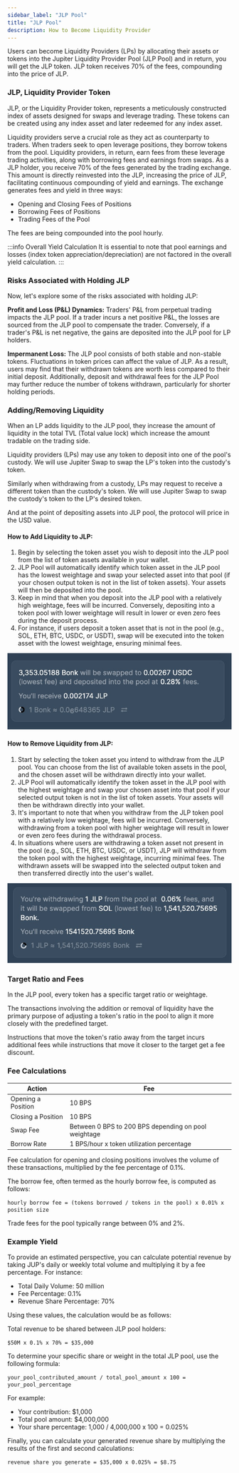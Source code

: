 ```yaml
---
sidebar_label: "JLP Pool"
title: "JLP Pool"
description: How to Become Liquidity Provider
---
```


Users can become Liquidity Providers (LPs) by allocating their assets or tokens into the Jupiter Liquidity Provider Pool (JLP Pool) and in return, you will get the JLP token. JLP token receives 70% of the fees, compounding into the price of JLP.

### JLP, Liquidity Provider Token

JLP, or the Liquidity Provider token, represents a meticulously constructed index of assets designed for swaps and leverage trading. These tokens can be created using any index asset and later redeemed for any index asset.

Liquidity providers serve a crucial role as they act as counterparty to traders. When traders seek to open leverage positions, they borrow tokens from the pool. Liquidity providers, in return, earn fees from these leverage trading activities, along with borrowing fees and earnings from swaps. As a JLP holder, you receive 70% of the fees generated by the trading exchange. This amount is directly reinvested into the JLP, increasing the price of JLP, facilitating continuous compounding of yield and earnings. The exchange generates fees and yield in three ways:

- Opening and Closing Fees of Positions
- Borrowing Fees of Positions
- Trading Fees of the Pool

The fees are being compounded into the pool hourly.

:::info Overall Yield Calculation
It is essential to note that pool earnings and losses (index token appreciation/depreciation) are not factored in the overall yield calculation.
:::

### Risks Associated with Holding JLP

Now, let's explore some of the risks associated with holding JLP:

**Profit and Loss (P&L) Dynamics:** Traders' P&L from perpetual trading impacts the JLP pool. If a trader incurs a net positive P&L, the losses are sourced from the JLP pool to compensate the trader. Conversely, if a trader's P&L is net negative, the gains are deposited into the JLP pool for LP holders.

**Impermanent Loss:** The JLP pool consists of both stable and non-stable tokens. Fluctuations in token prices can affect the value of JLP. As a result, users may find that their withdrawn tokens are worth less compared to their initial deposit. Additionally, deposit and withdrawal fees for the JLP Pool may further reduce the number of tokens withdrawn, particularly for shorter holding periods.

### Adding/Removing Liquidity

When an LP adds liquidity to the JLP pool, they increase the amount of liquidity in the total TVL (Total value lock) which increase the amount tradable on the trading side.

Liquidity providers (LPs) may use any token to deposit into one of the pool's custody. We will use Jupiter Swap to swap the LP's token into the custody's token.

Similarly when withdrawing from a custody, LPs may request to receive a different token than the custody's token. We will use Jupiter Swap to swap the custody's token to the LP's desired token.

And at the point of depositing assets into JLP pool, the protocol will price in the USD value.

#### How to Add Liquidity to JLP:

1. Begin by selecting the token asset you wish to deposit into the JLP pool from the list of token assets available in your wallet.
2. JLP Pool will automatically identify which token asset in the JLP pool has the lowest weightage and swap your selected asset into that pool (if your chosen output token is not in the list of token assets). Your assets will then be deposited into the pool.
3. Keep in mind that when you deposit into the JLP pool with a relatively high weightage, fees will be incurred. Conversely, depositing into a token pool with lower weightage will result in lower or even zero fees during the deposit process.
4. For instance, if users deposit a token asset that is not in the pool (e.g., SOL, ETH, BTC, USDC, or USDT), swap will be executed into the token asset with the lowest weightage, ensuring minimal fees.

![JLP1](../img/jlp1.jpg)

#### How to Remove Liquidity from JLP:

1. Start by selecting the token asset you intend to withdraw from the JLP pool. You can choose from the list of available token assets in the pool, and the chosen asset will be withdrawn directly into your wallet.
2. JLP Pool will automatically identify the token asset in the JLP pool with the highest weightage and swap your chosen asset into that pool if your selected output token is not in the list of token assets. Your assets will then be withdrawn directly into your wallet.
3. It's important to note that when you withdraw from the JLP token pool with a relatively low weightage, fees will be incurred. Conversely, withdrawing from a token pool with higher weightage will result in lower or even zero fees during the withdrawal process.
4. In situations where users are withdrawing a token asset not present in the pool (e.g., SOL, ETH, BTC, USDC, or USDT), JLP will withdraw from the token pool with the highest weightage, incurring minimal fees. The withdrawn assets will be swapped into the selected output token and then transferred directly into the user's wallet.

![JLP2](../img/jlp2.jpg)

### Target Ratio and Fees

In the JLP pool, every token has a specific target ratio or weightage.

The transactions involving the addition or removal of liquidity have the primary purpose of adjusting a token's ratio in the pool to align it more closely with the predefined target.

Instructions that move the token's ratio away from the target incurs additional fees while instructions that move it closer to the target get a fee discount.

### Fee Calculations

| Action | Fee |
|---|---|
| Opening a Position | 10 BPS |
| Closing a Position | 10 BPS |
| Swap Fee | Between 0 BPS to 200 BPS depending on pool weightage |
| Borrow Rate | 1 BPS/hour x token utilization percentage |

Fee calculation for opening and closing positions involves the volume of these transactions, multiplied by the fee percentage of 0.1%.

The borrow fee, often termed as the hourly borrow fee, is computed as follows:

```
hourly borrow fee = (tokens borrowed / tokens in the pool) x 0.01% x position size
```

Trade fees for the pool typically range between 0% and 2%.

### Example Yield

To provide an estimated perspective, you can calculate potential revenue by taking JUP's daily or weekly total volume and multiplying it by a fee percentage. For instance:

* Total Daily Volume: 50 million
* Fee Percentage: 0.1%
* Revenue Share Percentage: 70%

Using these values, the calculation would be as follows:

Total revenue to be shared between JLP pool holders:

```
$50M x 0.1% x 70% = $35,000
```

To determine your specific share or weight in the total JLP pool, use the following formula:

```
your_pool_contributed_amount / total_pool_amount x 100 = your_pool_percentage
```

For example:

* Your contribution: $1,000
* Total pool amount: $4,000,000
* Your share percentage: 1,000 / 4,000,000 x 100 = 0.025%

Finally, you can calculate your generated revenue share by multiplying the results of the first and second calculations:

```
revenue share you generate = $35,000 x 0.025% = $8.75
```
